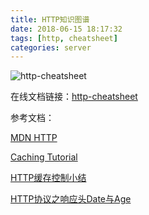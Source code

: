 ```yaml
---
title: HTTP知识图谱
date: 2018-06-15 18:17:32
tags: [http, cheatsheet]
categories: server 
---
```


![http-cheatsheet](/images/http-cheatsheet.png)

在线文档链接：[http-cheatsheet](https://www.processon.com/mindmap/5bf9300ae4b04dd279934191)


<!-- more -->

参考文档：

[MDN HTTP](https://developer.mozilla.org/zh-CN/docs/Web/HTTP)

[Caching Tutorial ](https://www.mnot.net/cache_docs/)

[HTTP缓存控制小结](http://imweb.io/topic/5795dcb6fb312541492eda8c)

[HTTP协议之响应头Date与Age](https://blog.csdn.net/xifeijian/article/details/46460631)